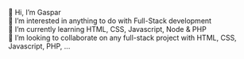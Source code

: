 
👋 Hi, I’m Gaspar\
👀 I’m interested in anything to do with Full-Stack development\
🌱 I’m currently learning HTML, CSS, Javascript, Node & PHP \
💞️ I’m looking to collaborate on any full-stack project with HTML, CSS, Javascript, PHP, ...
